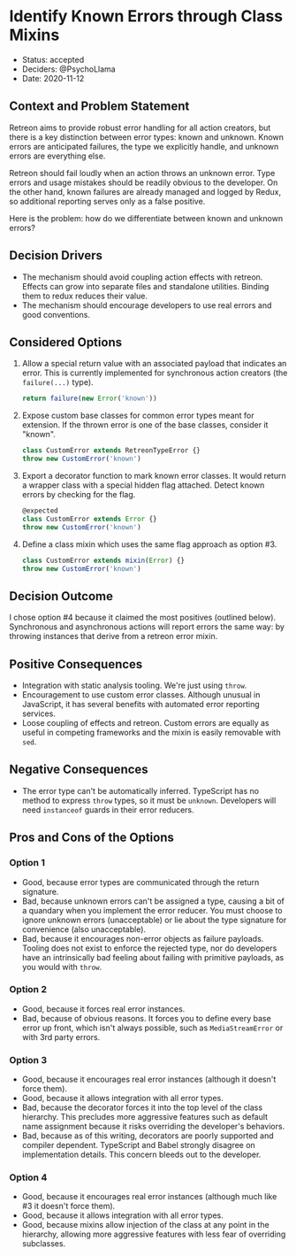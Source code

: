 # Identify Known Errors through Class Mixins
- Status: accepted
- Deciders: @PsychoLlama
- Date: 2020-11-12

## Context and Problem Statement
Retreon aims to provide robust error handling for all action creators, but
there is a key distinction between error types: known and unknown. Known
errors are anticipated failures, the type we explicitly handle, and unknown
errors are everything else.

Retreon should fail loudly when an action throws an unknown error. Type errors
and usage mistakes should be readily obvious to the developer. On the other
hand, known failures are already managed and logged by Redux, so additional
reporting serves only as a false positive.

Here is the problem: how do we differentiate between known and unknown errors?

## Decision Drivers
- The mechanism should avoid coupling action effects with retreon. Effects can
  grow into separate files and standalone utilities. Binding them to redux
  reduces their value.
- The mechanism should encourage developers to use real errors and good
  conventions.

## Considered Options
1. Allow a special return value with an associated payload that indicates an
   error. This is currently implemented for synchronous action creators (the
   `failure(...)` type).

   ```typescript
   return failure(new Error('known'))
   ```
2. Expose custom base classes for common error types meant for extension. If
   the thrown error is one of the base classes, consider it "known".

   ```typescript
   class CustomError extends RetreonTypeError {}
   throw new CustomError('known')
   ```
3. Export a decorator function to mark known error classes. It would return
   a wrapper class with a special hidden flag attached. Detect known errors by
   checking for the flag.

   ```typescript
   @expected
   class CustomError extends Error {}
   throw new CustomError('known')
   ```
4. Define a class mixin which uses the same flag approach as option #3.

   ```typescript
   class CustomError extends mixin(Error) {}
   throw new CustomError('known')
   ```

## Decision Outcome
I chose option #4 because it claimed the most positives (outlined below).
Synchronous and asynchronous actions will report errors the same way: by
throwing instances that derive from a retreon error mixin.

## Positive Consequences
- Integration with static analysis tooling. We're just using `throw`.
- Encouragement to use custom error classes. Although unusual in JavaScript,
  it has several benefits with automated error reporting services.
- Loose coupling of effects and retreon. Custom errors are equally as useful
  in competing frameworks and the mixin is easily removable with `sed`.

## Negative Consequences
- The error type can't be automatically inferred. TypeScript has no method to
  express `throw` types, so it must be `unknown`. Developers will need
  `instanceof` guards in their error reducers.

## Pros and Cons of the Options
### Option 1
- Good, because error types are communicated through the return signature.
- Bad, because unknown errors can't be assigned a type, causing a bit of
  a quandary when you implement the error reducer. You must choose to ignore
  unknown errors (unacceptable) or lie about the type signature for
  convenience (also unacceptable).
- Bad, because it encourages non-error objects as failure payloads. Tooling
  does not exist to enforce the rejected type, nor do developers have an
  intrinsically bad feeling about failing with primitive payloads, as you
  would with `throw`.

### Option 2
- Good, because it forces real error instances.
- Bad, because of obvious reasons. It forces you to define every base error up
  front, which isn't always possible, such as `MediaStreamError` or with 3rd
  party errors.

### Option 3
- Good, because it encourages real error instances (although it doesn't force
  them).
- Good, because it allows integration with all error types.
- Bad, because the decorator forces it into the top level of the class
  hierarchy. This precludes more aggressive features such as default name
  assignment because it risks overriding the developer's behaviors.
- Bad, because as of this writing, decorators are poorly supported and
  compiler dependent. TypeScript and Babel strongly disagree on implementation
  details. This concern bleeds out to the developer.

### Option 4
- Good, because it encourages real error instances (although much like #3 it
  doesn't force them).
- Good, because it allows integration with all error types.
- Good, because mixins allow injection of the class at any point in the
  hierarchy, allowing more aggressive features with less fear of overriding
  subclasses.
